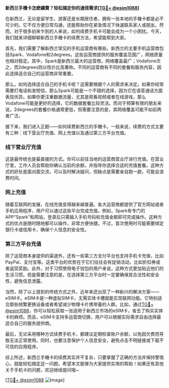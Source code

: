 **新西兰手機卡怎麽續費？轻松搞定你的通信需求[[TG💪+ @esim1088](https://t.me/s/esim1088)]**

在新西兰，无论是留学生、游客还是长期居住者，拥有一张本地的手機卡都是必不可少的。它不仅方便日常沟通，还能帮助你在紧急情况下快速联系家人或朋友。然而，对于很多初来乍到的人来说，如何续费手机卡可能会成为一个小困扰。今天，我们就来详细聊聊新西兰手機卡的续费方法，希望能帮到大家。

首先，我们需要了解新西兰常见的手机运营商有哪些。新西兰的主要手机运营商包括Spark、Vodafone和2degrees。这些运营商提供的服务覆盖范围广，网络质量也相对稳定。其中，Spark是新西兰最大的运营商，网络覆盖最广；Vodafone次之，而2degrees则以性价比高著称。不同的运营商有不同的套餐和服务内容，因此选择适合自己的运营商非常重要。

那么，如何选择适合自己的手机卡呢？这需要根据个人的需求来决定。如果你经常需要打电话和发短信，那么Spark可能是一个不错的选择，因为它在语音通话方面表现优异。如果你更注重数据流量，尤其是观看视频或者在线游戏，那么Vodafone可能是更好的选择，它的数据套餐比较灵活。而对于预算有限的朋友来说，2degrees的套餐价格通常更低，但需要注意的是，其网络覆盖可能不如前两者广泛。

接下来，我们进入正题——如何续费新西兰的手機卡。一般来说，续费的方式主要有三种：线下营业厅充值、网上充值以及通过第三方平台充值。

### 线下营业厅充值

这是最传统也是最直接的方式。你可以前往当地的运营商营业厅进行充值。在营业厅里，工作人员会帮助你确认当前的余额，并指导你选择合适的充值套餐。这种方式的好处是面对面交流，可以及时解决疑问，但缺点是需要亲自跑一趟，可能会浪费时间。

### 网上充值

随着互联网的发展，在线充值变得越来越普遍。各大运营商都提供了官方网站或者手机应用程序，用户可以通过这些平台完成充值。例如，Spark有专门的APP“Spark”和网站，登录后只需输入手机号码和充值金额即可完成操作。这种方式的优点是随时随地都可以操作，非常方便快捷。不过，首次使用时可能需要绑定银行卡或信用卡，确保个人信息的安全性。

### 第三方平台充值

除了运营商本身提供的渠道外，还有一些第三方支付平台也支持手机卡充值，比如PayPal、支付宝等。这类平台的优势在于它们往往会有促销活动，比如折扣券或者返现奖励。此外，对于习惯使用电子钱包的用户来说，这种方式更加贴近他们的生活习惯。但是需要注意的是，在选择第三方平台时一定要确保其合法性和安全性，避免信息泄露。

当然，除了以上提到的传统方式之外，近年来还出现了一种新兴的解决方案——eSIM卡。eSIM卡是一种虚拟SIM卡，无需实体卡槽就能实现联网功能。它特别适合那些频繁更换设备或者希望减少物理卡片携带量的人群。比如，通过[TG💪+ @esim1088](https://t.me/s/esim1088)，你可以轻松获取一张适用于新西兰市场的eSIM卡，省去了购买实体卡的麻烦。而且，eSIM卡支持多运营商切换，用户可以根据实际需求自由选择最适合自己的服务提供商。

最后，无论采用哪种方式续费手机卡，都建议定期检查账户余额，以免因欠费而导致无法正常使用。同时，也要注意保护个人信息安全，避免点击不明链接或下载不可信的应用程序。

综上所述，新西兰手機卡的续费其实并不复杂，只要掌握了正确的方法并保持警惕心，就能轻松搞定这一问题。希望本文能够为大家提供实用的帮助！如果还有其他关于手机卡的问题，欢迎继续提问哦~

[[TG💪+ @esim1088](https://t.me/s/esim1088) ![Image](https://i.postimg.cc/4NQfJmqS/Snipaste-2025-05-13-00-14-12.png)]